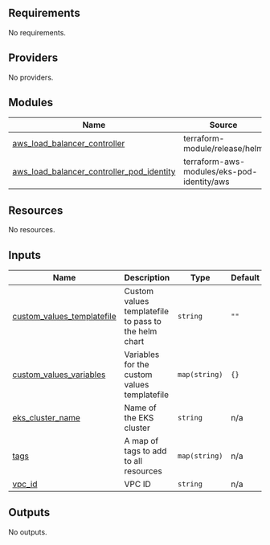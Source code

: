 <!-- BEGIN_TF_DOCS -->
## Requirements

No requirements.

## Providers

No providers.

## Modules

| Name | Source | Version |
|------|--------|---------|
| <a name="module_aws_load_balancer_controller"></a> [aws\_load\_balancer\_controller](#module\_aws\_load\_balancer\_controller) | terraform-module/release/helm | ~> 2.0 |
| <a name="module_aws_load_balancer_controller_pod_identity"></a> [aws\_load\_balancer\_controller\_pod\_identity](#module\_aws\_load\_balancer\_controller\_pod\_identity) | terraform-aws-modules/eks-pod-identity/aws | n/a |

## Resources

No resources.

## Inputs

| Name | Description | Type | Default | Required |
|------|-------------|------|---------|:--------:|
| <a name="input_custom_values_templatefile"></a> [custom\_values\_templatefile](#input\_custom\_values\_templatefile) | Custom values templatefile to pass to the helm chart | `string` | `""` | no |
| <a name="input_custom_values_variables"></a> [custom\_values\_variables](#input\_custom\_values\_variables) | Variables for the custom values templatefile | `map(string)` | `{}` | no |
| <a name="input_eks_cluster_name"></a> [eks\_cluster\_name](#input\_eks\_cluster\_name) | Name of the EKS cluster | `string` | n/a | yes |
| <a name="input_tags"></a> [tags](#input\_tags) | A map of tags to add to all resources | `map(string)` | n/a | yes |
| <a name="input_vpc_id"></a> [vpc\_id](#input\_vpc\_id) | VPC ID | `string` | n/a | yes |

## Outputs

No outputs.
<!-- END_TF_DOCS -->